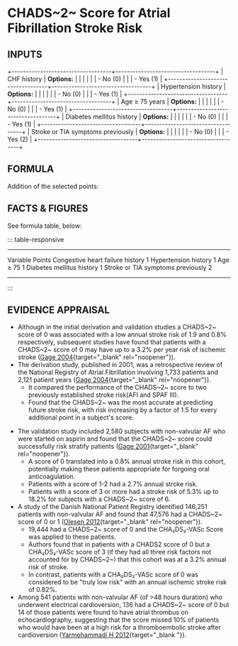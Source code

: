 # CHADS~2~ Score for Atrial Fibrillation Stroke Risk

## INPUTS

+-----------------------------------+-----------------------------------+
| CHF history                       | **Options:**                      |
|                                   |                                   |
|                                   | -   No (0)                        |
|                                   | -   Yes (1)                       |
+-----------------------------------+-----------------------------------+
| Hypertension history              | **Options:**                      |
|                                   |                                   |
|                                   | -   No (0)                        |
|                                   | -   Yes (1)                       |
+-----------------------------------+-----------------------------------+
| Age ≥ 75 years                    | **Options:**                      |
|                                   |                                   |
|                                   | -   No (0)                        |
|                                   | -   Yes (1)                       |
+-----------------------------------+-----------------------------------+
| Diabetes mellitus history         | **Options:**                      |
|                                   |                                   |
|                                   | -   No (0)                        |
|                                   | -   Yes (1)                       |
+-----------------------------------+-----------------------------------+
| Stroke or TIA symptoms previously | **Options:**                      |
|                                   |                                   |
|                                   | -   No (0)                        |
|                                   | -   Yes (2)                       |
+-----------------------------------+-----------------------------------+

## FORMULA

Addition of the selected points:

## FACTS & FIGURES

See formula table, below:

::: table-responsive
  ----------------------------------- --------
  Variable                            Points
  Congestive heart failure history    1
  Hypertension history                1
  Age ≥ 75                            1
  Diabetes mellitus history           1
  Stroke or TIA symptoms previously   2
  ----------------------------------- --------
:::

## EVIDENCE APPRAISAL

-   Although in the initial derivation and validation studies a CHADS~2~
    score of 0 was associated with a low annual stroke risk of 1.9 and
    0.8% respectively, subsequent studies have found that patients with
    a CHADS~2~ score of 0 may have up to a 3.2% per year risk of
    ischemic stroke ([Gage
    2004](https://www.ncbi.nlm.nih.gov/pubmed/15477396){target="_blank"
    rel="noopener"}).
-   The derivation study, published in 2001, was a retrospective review
    of the National Registry of Atrial Fibrillation involving 1,733
    patients and 2,121 patient years ([Gage
    2004](https://www.ncbi.nlm.nih.gov/pubmed/15477396){target="_blank"
    rel="noopener"}).
    -   It compared the performance of the CHADS~2~ score to two
        previously established stroke risk(AFI and SPAF III).
    -   Found that the CHADS~2~ was the most accurate at predicting
        future stroke risk, with risk increasing by a factor of 1.5 for
        every additional point in a subject's score.

<!-- -->

-   The validation study included 2,580 subjects with non-valvular AF
    who were started on aspirin and found that the CHADS~2~ score could
    successfully risk stratify patients ([Gage
    2001](https://www.ncbi.nlm.nih.gov/pubmed/11401607){target="_blank"
    rel="noopener"}).
    -   A score of 0 translated into a 0.8% annual stroke risk in this
        cohort, potentially making these patients appropriate for
        forgoing oral anticoagulation.
    -   Patients with a score of 1-2 had a 2.7% annual stroke risk.
    -   Patients with a score of 3 or more had a stroke risk of 5.3% up
        to 18.2% for subjects with a CHADS~2~ score of 6.
-   A study of the Danish National Patient Registry identified 146,251
    patients with non-valvular AF and found that 47,576 had a CHADS~2~
    score of 0 or 1 ([Olesen
    2012](https://www.ncbi.nlm.nih.gov/pubmed/22473219){target="_blank"
    rel="noopener"}).
    -   19,444 had a CHADS~2~ score of 0 and the CHA₂DS₂-VASc Score was
        applied to these patients.
    -   Authors found that in patients with a CHADS2 score of 0 but a
        CHA₂DS₂-VASc score of 3 (if they had all three risk factors not
        accounted for by CHADS~2~) that this cohort was at a 3.2% annual
        risk of stroke.
    -   In contrast, patients with a CHA₂DS₂-VASc score of 0 was
        considered to be "truly low risk" with an annual ischemic stroke
        risk of 0.82%.
-   Among 541 patients with non-valvular AF (of \>48 hours duration) who
    underwent electrical cardioversion, 136 had a CHADS~2~ score of 0
    but 14 of those patients were found to have atrial thrombus on
    echocardiography, suggesting that the score missed 10% of patients
    who would have been at a high risk for a thromboembolic stroke after
    cardioversion ([Yarmohammadi H
    2012](https://www.ncbi.nlm.nih.gov/pubmed/22503581){target="_blank "}).

